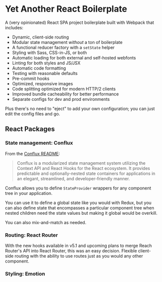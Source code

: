 # Yet Another React Boilerplate

A (very opinionated) React SPA project boilerplate built with Webpack that includes:

- Dynamic, client-side routing
- Modular state management _without_ a ton of boilerplate
- A functional reducer factory with a `setState` helper
- Styling with Sass, CSS-in-JS, or both
- Automatic loading for both external and self-hosted webfonts
- Linting for both styles and JS/JSX
- Automatic code formatting
- Testing with reasonable defaults
- Pre-commit hooks
- Optimized, responsive images
- Code splitting optimized for modern HTTP/2 clients
- Improved bundle cacheability for better performance
- Separate configs for dev and prod environments

Plus there's no need to "eject" to add your own configuration; you can just edit the config files and go.

## React Packages

### State management: Conflux

From the [Conflux README](https://github.com/dustinmyers/react-conflux):

> Conflux is a modularized state management system utilizing the Context API and React Hooks for the React ecosystem. It provides predictable and optionally-nested state containers for applications in an elegant, streamlined, and developer-friendly manner.

Conflux allows you to define `StateProvider` wrappers for any component tree in your application.

You can use it to define a global state like you would with Redux, but you can also define state that encompasses a particular component tree when nested children need the state values but making it global would be overkill.

You can also mix-and-match as needed.

### Routing: React Router

With the new hooks available in v5.1 and upcoming plans to merge Reach Router's API into React Router, this was an easy decision. Flexible client-side routing with the ability to use routes just as you would any other component.

### Styling: Emotion
